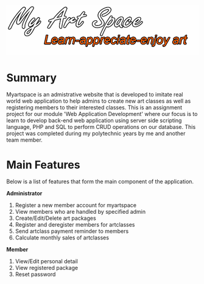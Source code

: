 ![ScreenShot](doc_image/my_art_space.PNG)

# Summary
Myartspace is an admistrative website that is developed to imitate real world web application to help admins to create new art classes as well as registering members to their interested classes. This is an assignment project for our module 'Web Application Development' where our focus is to learn to develop back-end web application using server side scripting language, PHP and SQL to perform CRUD operations on our database. This project was completed during my polytechnic years by me and another team member.

# Main Features
Below is a list of features that form the main component of the application.

**Administrator**
1. Register a new member account for myartspace
2. View members who are handled by specified admin
3. Create/Edit/Delete art packages
4. Register and deregister members for artclasses
5. Send artclass payment reminder to members
6. Calculate monthly sales of artclasses

**Member**
1. View/Edit personal detail
2. View registered package
3. Reset password

